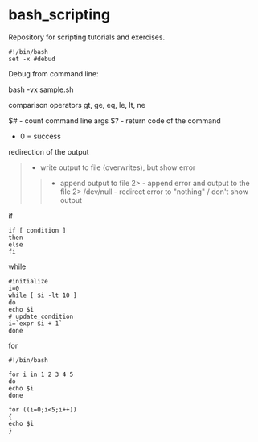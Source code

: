 # bash_scripting

Repository for scripting tutorials and exercises.

```
#!/bin/bash
set -x #debud 
```
Debug from command line:

bash -vx sample.sh

comparison operators
gt, ge, eq, le, lt, ne 

$# - count command line args
$? - return code of the command
  - 0 = success

redirection of the output
> - write output to file (overwrites), but show error 
>> - append output to file
2> - append error and output to the file
2> /dev/null - redirect error to "nothing" / don't show output 

if
```
if [ condition ]
then
else
fi
```
while
```
#initialize
i=0
while [ $i -lt 10 ]
do
echo $i
# update_condition
i=`expr $i + 1`
done
```
for 
```
#!/bin/bash

for i in 1 2 3 4 5
do
echo $i
done

for ((i=0;i<5;i++))
{
echo $i
}
```
